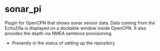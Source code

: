 # sonar_pi
Plugin for OpenCPN that shows sonar sensor data.
Data coming from the EchoZilla is displayed on a dockable window inside OpenCPN. It also provides the depth via NMEA sentence provisioning.

- Presently in the status of setting up the repository
